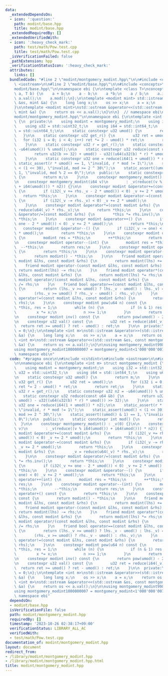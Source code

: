 ```yaml
---
data:
  _extendedDependsOn:
  - icon: ':question:'
    path: modint/base.hpp
    title: modint/base.hpp
  _extendedRequiredBy: []
  _extendedVerifiedWith:
  - icon: ':heavy_check_mark:'
    path: test/math/Pow.test.cpp
    title: test/math/Pow.test.cpp
  _isVerificationFailed: false
  _pathExtension: hpp
  _verificationStatusIcon: ':heavy_check_mark:'
  attributes:
    links: []
  bundledCode: "#line 2 \"modint/montgomery_modint.hpp\"\n\n#include <cstdint>\n#include\
    \ <iostream>\n\n#line 2 \"modint/base.hpp\"\n\n#include <concepts>\n#line 5 \"\
    modint/base.hpp\"\n\nnamespace ebi {\n\ntemplate <class T>\nconcept modint = requires(T\
    \ a, T b) {\n    a + b;\n    a - b;\n    a *b;\n    a / b;\n    a.inv();\n   \
    \ a.val();\n    a.mod();\n};\n\ntemplate <modint mint> std::istream &operator>>(std::istream\
    \ &os, mint &a) {\n    long long x;\n    os >> x;\n    a = x;\n    return os;\n\
    }\n\ntemplate <modint mint>\nstd::ostream &operator<<(std::ostream &os, const\
    \ mint &a) {\n    return os << a.val();\n}\n\n}  // namespace ebi\n#line 7 \"\
    modint/montgomery_modint.hpp\"\n\nnamespace ebi {\n\ntemplate <int m> struct montgomery_modint\
    \ {\n  private:\n    using modint = montgomery_modint;\n    using i32 = std::int32_t;\n\
    \    using u32 = std::uint32_t;\n    using i64 = std::int64_t;\n    using u64\
    \ = std::uint64_t;\n\n    static constexpr u32 umod() {\n        return m;\n \
    \   }\n\n    static constexpr u32 get_r() {\n        u32 ret = umod();\n     \
    \   for (i32 i = 0; i < 4; i++) ret *= 2 - umod() * ret;\n        return ret;\n\
    \    }\n\n    static constexpr u32 r = get_r();\n    static constexpr u32 n2 =\
    \ -u64(umod()) % umod();\n\n    static constexpr u32 reduce(const u64 &b) {\n\
    \        return u32(b >> 32) + umod() - u32((u64(u32(b) * r) * umod()) >> 32);\n\
    \    }\n\n    static constexpr u32 one = reduce(i64(1 + umod()) * n2);\n\n   \
    \ static_assert(r * umod() == 1, \"invalid, r * mod != 1\");\n    static_assert(umod()\
    \ < (1 << 30), \"invalid, mod >= 2 ^ 30\");\n    static_assert((umod() & 1) ==\
    \ 1, \"invalid, mod % 2 == 0\");\n\n  public:\n    static constexpr int mod()\
    \ {\n        return m;\n    }\n\n    constexpr montgomery_modint() : _v(0) {}\n\
    \n    constexpr montgomery_modint(i64 v)\n        : _v(reduce((v % i64(umod())\
    \ + i64(umod())) * n2)) {}\n\n    constexpr modint &operator+=(const modint &rhs)\
    \ {\n        if (i32(_v += rhs._v - 2 * umod()) < 0) _v += 2 * umod();\n     \
    \   return *this;\n    }\n\n    constexpr modint &operator-=(const modint &rhs)\
    \ {\n        if (i32(_v -= rhs._v) < 0) _v += 2 * umod();\n        return *this;\n\
    \    }\n\n    constexpr modint &operator*=(const modint &rhs) {\n        _v =\
    \ reduce(u64(_v) * rhs._v);\n        return *this;\n    }\n\n    constexpr modint\
    \ &operator/=(const modint &rhs) {\n        *this *= rhs.inv();\n        return\
    \ *this;\n    }\n\n    constexpr modint &operator++() {\n        if (i32(_v +=\
    \ one - 2 * umod()) < 0) _v += 2 * umod();\n        return *this;\n    }\n\n \
    \   constexpr modint &operator--() {\n        if (i32(_v -= one) < 0) _v += 2\
    \ * umod();\n        return *this;\n    }\n\n    constexpr modint operator++(int)\
    \ {\n        modint res = *this;\n        ++*this;\n        return res;\n    }\n\
    \n    constexpr modint operator--(int) {\n        modint res = *this;\n      \
    \  --*this;\n        return res;\n    }\n\n    constexpr modint operator+() const\
    \ {\n        return *this;\n    }\n\n    constexpr modint operator-() const {\n\
    \        return modint() - *this;\n    }\n\n    friend modint operator+(const\
    \ modint &lhs, const modint &rhs) {\n        return modint(lhs) += rhs;\n    }\n\
    \    friend modint operator-(const modint &lhs, const modint &rhs) {\n       \
    \ return modint(lhs) -= rhs;\n    }\n    friend modint operator*(const modint\
    \ &lhs, const modint &rhs) {\n        return modint(lhs) *= rhs;\n    }\n    friend\
    \ modint operator/(const modint &lhs, const modint &rhs) {\n        return modint(lhs)\
    \ /= rhs;\n    }\n    friend bool operator==(const modint &lhs, const modint &rhs)\
    \ {\n        return (lhs._v >= umod() ? lhs._v - umod() : lhs._v) ==\n       \
    \        (rhs._v >= umod() ? rhs._v - umod() : rhs._v);\n    }\n    friend bool\
    \ operator!=(const modint &lhs, const modint &rhs) {\n        return !(lhs ==\
    \ rhs);\n    }\n\n    constexpr modint pow(u64 n) const {\n        modint x =\
    \ *this, res = 1;\n        while (n) {\n            if (n & 1) res *= x;\n   \
    \         x *= x;\n            n >>= 1;\n        }\n        return res;\n    }\n\
    \n    constexpr modint inv() const {\n        return pow(umod() - 2);\n    }\n\
    \n    constexpr u32 val() const {\n        u32 ret = reduce(i64(_v));\n      \
    \  return ret >= umod() ? ret - umod() : ret;\n    }\n\n  private:\n    u32 _v\
    \ = 0;\n};\n\ntemplate <int m>\nstd::istream &operator>>(std::istream &os, montgomery_modint<m>\
    \ &a) {\n    long long x;\n    os >> x;\n    a = x;\n    return os;\n}\ntemplate\
    \ <int m>\nstd::ostream &operator<<(std::ostream &os, const montgomery_modint<m>\
    \ &a) {\n    return os << a.val();\n}\n\nusing montgomery_modint998244353 = montgomery_modint<998244353>;\n\
    using montgomery_modint1000000007 = montgomery_modint<1'000'000'007>;\n\n}  //\
    \ namespace ebi\n"
  code: "#pragma once\n\n#include <cstdint>\n#include <iostream>\n\n#include \"base.hpp\"\
    \n\nnamespace ebi {\n\ntemplate <int m> struct montgomery_modint {\n  private:\n\
    \    using modint = montgomery_modint;\n    using i32 = std::int32_t;\n    using\
    \ u32 = std::uint32_t;\n    using i64 = std::int64_t;\n    using u64 = std::uint64_t;\n\
    \n    static constexpr u32 umod() {\n        return m;\n    }\n\n    static constexpr\
    \ u32 get_r() {\n        u32 ret = umod();\n        for (i32 i = 0; i < 4; i++)\
    \ ret *= 2 - umod() * ret;\n        return ret;\n    }\n\n    static constexpr\
    \ u32 r = get_r();\n    static constexpr u32 n2 = -u64(umod()) % umod();\n\n \
    \   static constexpr u32 reduce(const u64 &b) {\n        return u32(b >> 32) +\
    \ umod() - u32((u64(u32(b) * r) * umod()) >> 32);\n    }\n\n    static constexpr\
    \ u32 one = reduce(i64(1 + umod()) * n2);\n\n    static_assert(r * umod() == 1,\
    \ \"invalid, r * mod != 1\");\n    static_assert(umod() < (1 << 30), \"invalid,\
    \ mod >= 2 ^ 30\");\n    static_assert((umod() & 1) == 1, \"invalid, mod % 2 ==\
    \ 0\");\n\n  public:\n    static constexpr int mod() {\n        return m;\n  \
    \  }\n\n    constexpr montgomery_modint() : _v(0) {}\n\n    constexpr montgomery_modint(i64\
    \ v)\n        : _v(reduce((v % i64(umod()) + i64(umod())) * n2)) {}\n\n    constexpr\
    \ modint &operator+=(const modint &rhs) {\n        if (i32(_v += rhs._v - 2 *\
    \ umod()) < 0) _v += 2 * umod();\n        return *this;\n    }\n\n    constexpr\
    \ modint &operator-=(const modint &rhs) {\n        if (i32(_v -= rhs._v) < 0)\
    \ _v += 2 * umod();\n        return *this;\n    }\n\n    constexpr modint &operator*=(const\
    \ modint &rhs) {\n        _v = reduce(u64(_v) * rhs._v);\n        return *this;\n\
    \    }\n\n    constexpr modint &operator/=(const modint &rhs) {\n        *this\
    \ *= rhs.inv();\n        return *this;\n    }\n\n    constexpr modint &operator++()\
    \ {\n        if (i32(_v += one - 2 * umod()) < 0) _v += 2 * umod();\n        return\
    \ *this;\n    }\n\n    constexpr modint &operator--() {\n        if (i32(_v -=\
    \ one) < 0) _v += 2 * umod();\n        return *this;\n    }\n\n    constexpr modint\
    \ operator++(int) {\n        modint res = *this;\n        ++*this;\n        return\
    \ res;\n    }\n\n    constexpr modint operator--(int) {\n        modint res =\
    \ *this;\n        --*this;\n        return res;\n    }\n\n    constexpr modint\
    \ operator+() const {\n        return *this;\n    }\n\n    constexpr modint operator-()\
    \ const {\n        return modint() - *this;\n    }\n\n    friend modint operator+(const\
    \ modint &lhs, const modint &rhs) {\n        return modint(lhs) += rhs;\n    }\n\
    \    friend modint operator-(const modint &lhs, const modint &rhs) {\n       \
    \ return modint(lhs) -= rhs;\n    }\n    friend modint operator*(const modint\
    \ &lhs, const modint &rhs) {\n        return modint(lhs) *= rhs;\n    }\n    friend\
    \ modint operator/(const modint &lhs, const modint &rhs) {\n        return modint(lhs)\
    \ /= rhs;\n    }\n    friend bool operator==(const modint &lhs, const modint &rhs)\
    \ {\n        return (lhs._v >= umod() ? lhs._v - umod() : lhs._v) ==\n       \
    \        (rhs._v >= umod() ? rhs._v - umod() : rhs._v);\n    }\n    friend bool\
    \ operator!=(const modint &lhs, const modint &rhs) {\n        return !(lhs ==\
    \ rhs);\n    }\n\n    constexpr modint pow(u64 n) const {\n        modint x =\
    \ *this, res = 1;\n        while (n) {\n            if (n & 1) res *= x;\n   \
    \         x *= x;\n            n >>= 1;\n        }\n        return res;\n    }\n\
    \n    constexpr modint inv() const {\n        return pow(umod() - 2);\n    }\n\
    \n    constexpr u32 val() const {\n        u32 ret = reduce(i64(_v));\n      \
    \  return ret >= umod() ? ret - umod() : ret;\n    }\n\n  private:\n    u32 _v\
    \ = 0;\n};\n\ntemplate <int m>\nstd::istream &operator>>(std::istream &os, montgomery_modint<m>\
    \ &a) {\n    long long x;\n    os >> x;\n    a = x;\n    return os;\n}\ntemplate\
    \ <int m>\nstd::ostream &operator<<(std::ostream &os, const montgomery_modint<m>\
    \ &a) {\n    return os << a.val();\n}\n\nusing montgomery_modint998244353 = montgomery_modint<998244353>;\n\
    using montgomery_modint1000000007 = montgomery_modint<1'000'000'007>;\n\n}  //\
    \ namespace ebi"
  dependsOn:
  - modint/base.hpp
  isVerificationFile: false
  path: modint/montgomery_modint.hpp
  requiredBy: []
  timestamp: '2023-10-26 02:38:17+09:00'
  verificationStatus: LIBRARY_ALL_AC
  verifiedWith:
  - test/math/Pow.test.cpp
documentation_of: modint/montgomery_modint.hpp
layout: document
redirect_from:
- /library/modint/montgomery_modint.hpp
- /library/modint/montgomery_modint.hpp.html
title: modint/montgomery_modint.hpp
---
```

